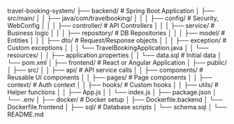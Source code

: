 travel-booking-system/
├── backend/               # Spring Boot Application
│   ├── src/main/
│   │   ├── java/com/travelbooking/
│   │   │   ├── config/       # Security, WebConfig
│   │   │   ├── controller/   # API Controllers
│   │   │   ├── service/      # Business logic
│   │   │   ├── repository/   # DB Repositories
│   │   │   ├── model/        # Entities
│   │   │   ├── dto/          # Request/Response objects
│   │   │   ├── exception/    # Custom exceptions
│   │   │   └── TravelBookingApplication.java 
│   │   └── resources/
│   │       ├── application.properties
│   │       └── data.sql      # Initial data
│   └── pom.xml
│
├── frontend/              # React or Angular Application
│   ├── public/
│   ├── src/
│   │   ├── api/           # API service calls
│   │   ├── components/    # Reusable UI components
│   │   ├── pages/         # Page components
│   │   ├── context/       # Auth context
│   │   ├── hooks/         # Custom hooks
│   │   ├── utils/         # Helper functions
│   │   ├── App.js
│   │   └── index.js
│   ├── package.json
│   └── .env
│
├── docker/                # Docker setup
│   ├── Dockerfile.backend
│   └── Dockerfile.frontend
│
├── sql/                   # Database scripts
│   └── schema.sql
│
└── README.md